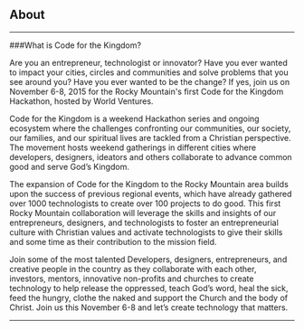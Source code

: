 ﻿## <i class="icon fa-info-circle"></i> <b>About</b>
---

###What is Code for the Kingdom?

Are you an entrepreneur, technologist or innovator? Have you ever wanted to impact your cities, circles and communities and solve problems that you see around you? Have you ever wanted to be the change? If yes, join us on November 6-8, 2015 for the Rocky Mountain's first Code for the Kingdom Hackathon, hosted by World Ventures. 

Code for the Kingdom is a weekend Hackathon series and ongoing ecosystem where the challenges confronting our communities, our society, our families, and our spiritual lives are tackled from a Christian perspective. The movement hosts weekend gatherings in different cities where developers, designers, ideators and others collaborate to advance common good and serve God’s Kingdom.

The expansion of Code for the Kingdom to the Rocky Mountain area builds upon the success of previous regional events, which have already gathered over 1000 technologists to create over 100 projects to do good. This first Rocky Mountain collaboration will leverage the skills and insights of our entrepreneurs, designers, and technologists to foster an entrepreneurial culture with Christian values and activate technologists to give their skills and some time as their contribution to the mission field.

Join some of the most talented Developers, designers, entrepreneurs, and creative people in the country as they collaborate with each other, investors, mentors, innovative non-profits and churches to create technology to help release the oppressed, teach God’s word, heal the sick, feed the hungry, clothe the naked and support the Church and the body of Christ. 
Join us this November 6-8 and let’s create technology that matters. 




<hr/>


